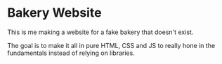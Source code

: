# Bakery Website

This is me making a website for a fake bakery that doesn't exist.

The goal is to make it all in pure HTML, CSS and JS to really hone in the fundamentals instead of relying on libraries.
